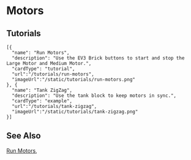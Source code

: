 # Motors

## Tutorials

```codecard
[{
  "name": "Run Motors",
  "description": "Use the EV3 Brick buttons to start and stop the Large Motor and Medium Motor.",
  "cardType": "tutorial",
  "url":"/tutorials/run-motors",
  "imageUrl":"/static/tutorials/run-motors.png"
}, {
  "name": "Tank ZigZag",
  "description": "Use the tank block to keep motors in sync.",
  "cardType": "example",
  "url":"/tutorials/tank-zigzag",
  "imageUrl":"/static/tutorials/tank-zigzag.png"
}]
```

## See Also

[Run Motors](/tutorials/run-motors),

